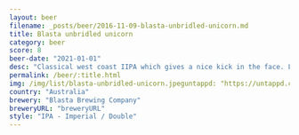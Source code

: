 ```yaml
---
layout: beer
filename: _posts/beer/2016-11-09-blasta-unbridled-unicorn.md
title: Blasta unbridled unicorn
category: beer
score: 8
beer-date: "2021-01-01"
desc: "Classical west coast IIPA which gives a nice kick in the face. Leaves a lot of fruity hops on the tip of the tongue along with a hit of bitterness"
permalink: /beer/:title.html
img: /img/list/blasta-unbridled-unicorn.jpeguntappd: "https://untappd.com/b/blasta-brewing-company-unbridled-unicorn/3842656"
country: "Australia"
brewery: "Blasta Brewing Company"
breweryURL: "breweryURL"
style: "IPA - Imperial / Double"
---
```

